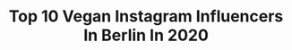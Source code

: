---
title: Top 10 Vegan Instagram Influencers In Berlin In 2020
description: >-
  Find top vegan Instagram influencers in Berlin in 2020. Most popular hashtags: #vegan #veganberlin #plantbased #vegandeutschland.
platform: Instagram
profiles:
  - username: "caroliuna"
    fullname: >-
      ｡･:*:•☆༺♥༻☆•:*:･ﾟ
    location: "Germany"
    followers: 8394
    engagement: 1241
    commentsToLikes: 0.014208
    avatar: "https://scontent-lhr8-1.cdninstagram.com/v/t51.2885-19/s320x320/70295316_560441184756728_3186289804287410176_n.jpg?_nc_ht=scontent-lhr8-1.cdninstagram.com&_nc_ohc=5QMGip3PBuAAX-6Gxh1&oh=37593021fc67b3df6a364a73e21dbcf4&oe=5EBC87D4"
    verified: false
    hashtags: "#35mm, #filmisnotdead, #analog, #vegan"
  - username: "foodreich"
    fullname: >-
      Joana | Healthy Vegan Food
    location: "Germany"
    followers: 6856
    engagement: 631
    commentsToLikes: 0.171542
    avatar: "https://scontent-lhr8-1.cdninstagram.com/v/t51.2885-19/s320x320/42114611_337152733714026_3334850622817042432_n.jpg?_nc_ht=scontent-lhr8-1.cdninstagram.com&_nc_ohc=N3Z8bka8zgwAX-Cmp6N&oh=5c9dc59f5a98bc4b4eb76077ca5db0c0&oe=5EBC2400"
    verified: false
    hashtags: "#foodblogfeed, #thebakefeed, #ohnezucker, #3zutaten"
  - username: "yolcsita_eats"
    fullname: >-
      Yoli | Vegan | FoodPhotography
    location: "Germany"
    followers: 33797
    engagement: 215
    commentsToLikes: 0.147881
    avatar: "https://scontent-lhr8-1.cdninstagram.com/v/t51.2885-19/s320x320/70693920_2993315370685332_567126461224321024_n.jpg?_nc_ht=scontent-lhr8-1.cdninstagram.com&_nc_ohc=CR-7X83a7iYAX9Icl_7&oh=51dfae114c32a3af9b90100e8b1efdd5&oe=5EB9FC21"
    verified: false
    hashtags: "#veganberlin, #balifoodies, #veganindia, #breakfastbowl"
  - username: "zuckerjagdwurst"
    fullname: >-
      Isa&Julia | Vegan Comfort Food
    location: "Germany"
    followers: 50862
    engagement: 378
    commentsToLikes: 0.016301
    avatar: "https://scontent-lhr8-1.cdninstagram.com/v/t51.2885-19/s320x320/56811568_687839944995701_5368184421025316864_n.jpg?_nc_ht=scontent-lhr8-1.cdninstagram.com&_nc_ohc=X1A3QFP1wh0AX8_si87&oh=4203c297aa3d18187b9965d748ef011b&oe=5EBCCCE9"
    verified: false
    hashtags: "#andros, #eattheworld, #vegan, #mandus"
  - username: "superfoodsberlin"
    fullname: >-
      SUPERFOODS & ORGANIC LIQUIDS
    location: "Germany"
    followers: 20010
    engagement: 288
    commentsToLikes: 0.028121
    avatar: "https://scontent-lhr8-1.cdninstagram.com/v/t51.2885-19/s320x320/90094162_1298067870389358_7584980491766333440_n.jpg?_nc_ht=scontent-lhr8-1.cdninstagram.com&_nc_ohc=rlhjrFm-ygMAX9nwJcQ&oh=753ac1ca92b921e9d5fe2726450d89dc&oe=5EBA18BA"
    verified: false
    hashtags: "#berlinmitte, #dairyfree, #bowls, #healthylifestyle"
  - username: "peaceplantsnamaste"
    fullname: >-
      Elisa Jankowski
    location: "Germany"
    followers: 2437
    engagement: 900
    commentsToLikes: 0.130269
    avatar: "https://scontent-ams4-1.cdninstagram.com/v/t51.2885-19/s320x320/59723663_335536423777827_4215271197115416576_n.jpg?_nc_ht=scontent-ams4-1.cdninstagram.com&_nc_ohc=YLhuAjvUM2UAX8WHnTu&oh=6a7aaf51bb90ac5772e2627525a2b055&oe=5EB28248"
    verified: false
    hashtags: "#breakfastinspo, #positivity, #wellness, #whatveganseat"
  - username: "culinarydots"
    fullname: >-
      CulinaryDots
    location: "Germany"
    followers: 153740
    engagement: 244
    commentsToLikes: 0.021945
    avatar: "https://scontent-arn2-1.cdninstagram.com/v/t51.2885-19/s320x320/67970978_412671622720107_8546786710594256896_n.jpg?_nc_ht=scontent-arn2-1.cdninstagram.com&_nc_ohc=Ci98sDq66RsAX8rbeRx&oh=2667c99554530af92e619ee1e0060637&oe=5EB9A988"
    verified: false
    hashtags: "#glutenfreevegan, #cupcakesofinstagram, #snowdrop, #cakeclass"
  - username: "scorpionmind"
    fullname: >-
      Tanja I Food & Lifestyle
    location: "Germany"
    followers: 40079
    engagement: 234
    commentsToLikes: 0.025958
    avatar: "https://scontent-lhr8-1.cdninstagram.com/v/t51.2885-19/s320x320/75214646_620164788758828_7797490362561331200_n.jpg?_nc_ht=scontent-lhr8-1.cdninstagram.com&_nc_ohc=X72EGn8AxOgAX9ils9H&oh=3759c7b1d43c68642902b2c88f3c8289&oe=5EBB24F4"
    verified: false
    hashtags: "#eattherainbow, #fitnessfood, #recoverywin, #foodblogfeed"
  - username: "gastroberlin"
    fullname: >-
      Food in Berlin
    location: "Germany"
    followers: 18130
    engagement: 236
    commentsToLikes: 0.224389
    avatar: "https://scontent-amt2-1.cdninstagram.com/v/t51.2885-19/s320x320/66103537_431476051046219_4479975576370675712_n.jpg?_nc_ht=scontent-amt2-1.cdninstagram.com&_nc_ohc=nDVxS2izUv8AX9ImyOo&oh=5a05cb40a289190664474e78c24f17f7&oe=5EAE9DB2"
    verified: false
    hashtags: "#wine, #southkorea, #waffles, #foodblog"
  - username: "gymooni"
    fullname: >-
      Fitness🏋🏼‍♀️Nutrition🌱Mindest💭
    location: "Germany"
    followers: 29448
    engagement: 185
    commentsToLikes: 0.125653
    avatar: "https://scontent-ams4-1.cdninstagram.com/v/t51.2885-19/s320x320/39809643_2299810270250483_4773763567188967424_n.jpg?_nc_ht=scontent-ams4-1.cdninstagram.com&_nc_ohc=YHd3FzmOadwAX8Zck8Y&oh=5e67213727e2c1121f1e362d691d6064&oe=5EBA25D7"
    verified: false
    hashtags: "#abwehrkr, #trainingzuhause, #fitnessaddiction, #lungekicks"
---